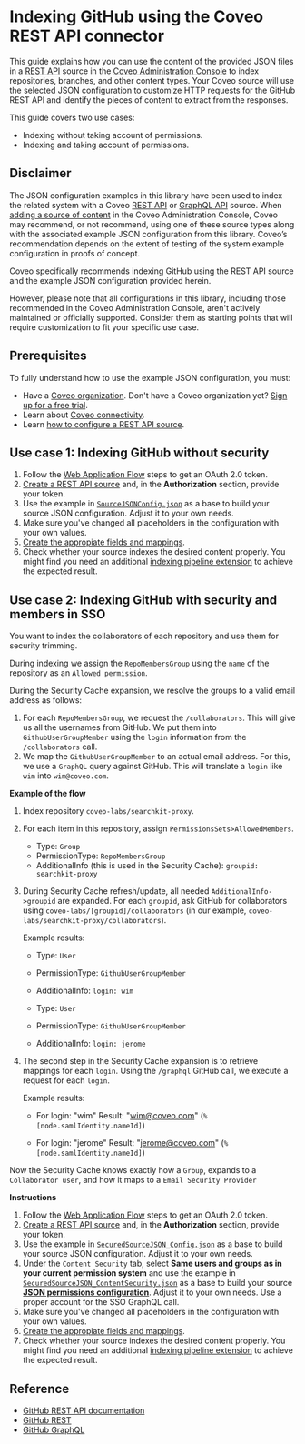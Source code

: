 # Indexing GitHub using the Coveo REST API connector
This guide explains how you can use the content of the provided JSON files in a [REST API](https://docs.coveo.com/en/1896/) source in the [Coveo Administration Console](https://docs.coveo.com/en/1841/) to index repositories, branches, and other content types. Your Coveo source will use the selected JSON configuration to customize HTTP requests for the GitHub REST API and identify the pieces of content to extract from the responses.

This guide covers two use cases:
- Indexing without taking account of permissions.
- Indexing and taking account of permissions.

## Disclaimer
The JSON configuration examples in this library have been used to index the related system with a Coveo [REST API](https://docs.coveo.com/en/1896/) or [GraphQL API](https://docs.coveo.com/en/n6gh2329/) source. When [adding a source of content](https://docs.coveo.com/en/3390/index-content/add-or-edit-a-source#add-a-source) in the Coveo Administration Console, Coveo may recommend, or not recommend, using one of these source types along with the associated example JSON configuration from this library. Coveo’s recommendation depends on the extent of testing of the system example configuration in proofs of concept.

Coveo specifically recommends indexing GitHub using the REST API source and the example JSON configuration provided herein.

However, please note that all configurations in this library, including those recommended in the Coveo Administration Console, aren't actively maintained or officially supported. Consider them as starting points that will require customization to fit your specific use case.

## Prerequisites
To fully understand how to use the example JSON configuration, you must:
- Have a [Coveo organization](https://docs.coveo.com/en/185). Don't have a Coveo organization yet? [Sign up for a free trial](https://www.coveo.com/en/free-trial?utm_marketing_tactic=connectivity_library).
- Learn about [Coveo connectivity](https://docs.coveo.com/en/1702).
- Learn [how to configure a REST API source](https://docs.coveo.com/en/1896/).

## Use case 1: Indexing GitHub without security

1. Follow the [Web Application Flow](https://developer.github.com/apps/building-oauth-apps/authorizing-oauth-apps/#web-application-flow) steps to get an OAuth 2.0 token.
2. [Create a REST API source](https://docs.coveo.com/en/1896/) and, in the **Authorization** section, provide your token.
3. Use the example in [`SourceJSONConfig.json`](SourceJSONConfig.json) as a base to build your source JSON configuration. Adjust it to your own needs.
4. Make sure you've changed all placeholders in the configuration with your own values.
5. [Create the appropiate fields and mappings](https://docs.coveo.com/en/1896/#completion).
6. Check whether your source indexes the desired content properly. You might find you need an additional [indexing pipeline extension](https://docs.coveo.com/en/1645/) to achieve the expected result.

## Use case 2: Indexing GitHub with security and members in SSO

You want to index the collaborators of each repository and use them for security trimming.

During indexing we assign the `RepoMembersGroup` using the `name` of the repository as an `Allowed permission`.

During the Security Cache expansion, we resolve the groups to a valid email address as follows:

1. For each `RepoMembersGroup`, we request the `/collaborators`. This will give us all the usernames from GitHub. We put them into `GithubUserGroupMember` using the `login` information from the `/collaborators` call.
2. We map the `GithubUserGroupMember` to an actual email address. For this, we use a `GraphQL` query against GitHub. This will translate a `login` like `wim` into `wim@coveo.com`.

**Example of the flow**

1. Index repository `coveo-labs/searchkit-proxy`.
2. For each item in this repository, assign `PermissionsSets>AllowedMembers`.

   - Type: `Group`
   - PermissionType: `RepoMembersGroup`
   - AdditionalInfo (this is used in the Security Cache): `groupid: searchkit-proxy`

3. During Security Cache refresh/update, all needed `AdditionalInfo->groupid` are expanded. For each `groupid`, ask GitHub for collaborators using `coveo-labs/[groupid]/collaborators` (in our example, `coveo-labs/searchkit-proxy/collaborators`).

   Example results:

   - Type: `User`
   - PermissionType: `GithubUserGroupMember`
   - AdditionalInfo: `login: wim`

   - Type: `User`
   - PermissionType: `GithubUserGroupMember`
   - AdditionalInfo: `login: jerome`

4. The second step in the Security Cache expansion is to retrieve mappings for each `login`. Using the `/graphql` GitHub call, we execute a request for each `login`.

   Example results:

   - For login: "wim"
     Result: "wim@coveo.com" (`%[node.samlIdentity.nameId]`)

   - For login: "jerome"
     Result: "jerome@coveo.com" (`%[node.samlIdentity.nameId]`)

Now the Security Cache knows exactly how a `Group`, expands to a `Collaborator user`, and how it maps to a `Email Security Provider`

**Instructions**

1. Follow the [Web Application Flow](https://developer.github.com/apps/building-oauth-apps/authorizing-oauth-apps/#web-application-flow) steps to get an OAuth 2.0 token.
2. [Create a REST API source](https://docs.coveo.com/en/1896/) and, in the **Authorization** section, provide your token.
3. Use the example in [`SecuredSourceJSON_Config.json`](./SecuredSourceJSON_Config.json) as a base to build your source JSON configuration. Adjust it to your own needs.
4. Under the `Content Security` tab, select **Same users and groups as in your current permission system** and use the example in [`SecuredSourceJSON_ContentSecurity.json`](./SecuredSourceJSON_ContentSecurity.json) as a base to build your source [**JSON permissions configuration**](https://docs.coveo.com/en/3303/). Adjust it to your own needs. Use a proper account for the SSO GraphQL call.
5. Make sure you've changed all placeholders in the configuration with your own values.
6. [Create the appropiate fields and mappings](https://docs.coveo.com/en/1896/#completion).
7. Check whether your source indexes the desired content properly. You might find you need an additional [indexing pipeline extension](https://docs.coveo.com/en/1645/) to achieve the expected result.

## Reference

* [GitHub REST API documentation](https://docs.github.com/en/rest)
* [GitHub REST](https://docs.github.com/en/rest)
* [GitHub GraphQL](https://docs.github.com/en/graphql)
